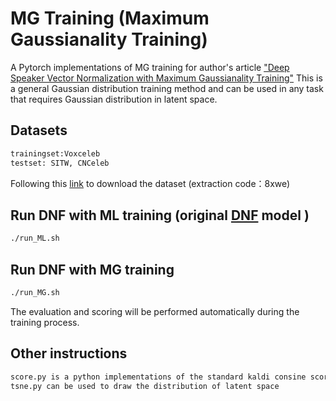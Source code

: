 # MG Training (Maximum Gaussianality Training)
A Pytorch implementations of MG training for author's article ["Deep Speaker Vector Normalization with Maximum Gaussianality Training"](https://arxiv.……)
This is a general Gaussian distribution training method and can be used in any task that requires Gaussian distribution in latent space. 

## Datasets
```bash
trainingset:Voxceleb 
testset: SITW, CNCeleb
```
Following this [link](https://pan.baidu.com/s/1NZXZhKbrJUk75FDD4_p6PQ) to download the dataset 
(extraction code：8xwe)

## Run DNF with ML training (original [DNF](https://github.com/Caiyq2019/Deep-normalization-for-speaker-vectors) model )
```bash
./run_ML.sh
```
## Run DNF with MG training
```bash
./run_MG.sh
```
The evaluation and scoring will be performed automatically during the training process.

## Other instructions
```bash
score.py is a python implementations of the standard kaldi consine scoring, you can also use kaldi to do the plda scoring
tsne.py can be used to draw the distribution of latent space 
```
